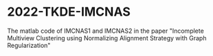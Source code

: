 # 2022-TKDE-IMCNAS
The matlab code of IMCNAS1 and IMCNAS2 in the paper "Incomplete Multiview Clustering using Normalizing Alignment Strategy with Graph Regularization"
